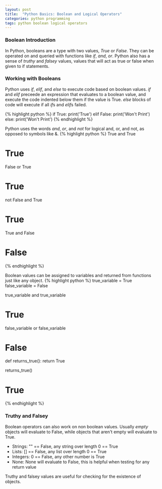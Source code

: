 ```yaml
---
layout: post
title:  "Python Basics: Boolean and Logical Operators"
categories: python programming
tags: python boolean logical operators
---
```


### Boolean Introduction
In Python, booleans are a type with two values, *True* or *False*. 
They can be operated on and queried with functions like *if*, *and*, *or*. 
Python also has a sense of *truthy* and *falsey* values, values that will act as true or false when given to if statements. 

### Working with Booleans
Python uses *if*, *elif*, and *else* to execute code based on boolean values. 
*if* and *elif* preceede an expression that evaluates to a boolean value, and execute the code indented below them if the value is True. 
*else* blocks of code will execute if all *if*s and *elif*s failed. 

{% highlight python %}
if True:
    print('True')
elif False:
    print('Won't Print')
else:
    print('Won't Print')
{% endhighlight %}

Python uses the words *and*, *or*, and *not* for logical and, or, and not, as opposed to symbols like &. 
{% highlight python %}
True and True
# True
False or True
# True
not False and True
# True
True and False
# False
{% endhighlight %}

Boolean values can be assigned to variables and returned from functions just like any object. 
{% highlight python %}
true_variable = True
false_variable = False

true_variable and true_variable
# True

false_variable or false_variable
# False

def returns_true():
    return True

returns_true()
# True
{% endhighlight %}

### Truthy and Falsey
Boolean operators can also work on non boolean values. 
Usually *empty* objects will evaluate to False, while objects that aren't empty will evaluate to True. 

* Strings: "" == False, any string over length 0 == True
* Lists: [] == False, any list over length 0 == True
* Integers: 0 == False, any other number is True
* None: None will evaluate to False, this is helpful when testing for any return value

Truthy and falsey values are useful for checking for the existence of objects. 